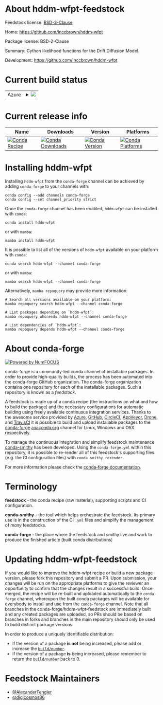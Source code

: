 About hddm-wfpt-feedstock
=========================

Feedstock license: [BSD-3-Clause](https://github.com/conda-forge/hddm-wfpt-feedstock/blob/main/LICENSE.txt)

Home: https://github.com/lnccbrown/hddm-wfpt

Package license: BSD-2-Clause

Summary: Cython likelihood functions for the Drift Diffusion Model.

Development: https://github.com/lnccbrown/hddm-wfpt

Current build status
====================


<table>
    
  <tr>
    <td>Azure</td>
    <td>
      <details>
        <summary>
          <a href="https://dev.azure.com/conda-forge/feedstock-builds/_build/latest?definitionId=22337&branchName=main">
            <img src="https://dev.azure.com/conda-forge/feedstock-builds/_apis/build/status/hddm-wfpt-feedstock?branchName=main">
          </a>
        </summary>
        <table>
          <thead><tr><th>Variant</th><th>Status</th></tr></thead>
          <tbody><tr>
              <td>linux_64_python3.10.____cpython</td>
              <td>
                <a href="https://dev.azure.com/conda-forge/feedstock-builds/_build/latest?definitionId=22337&branchName=main">
                  <img src="https://dev.azure.com/conda-forge/feedstock-builds/_apis/build/status/hddm-wfpt-feedstock?branchName=main&jobName=linux&configuration=linux%20linux_64_python3.10.____cpython" alt="variant">
                </a>
              </td>
            </tr><tr>
              <td>linux_64_python3.11.____cpython</td>
              <td>
                <a href="https://dev.azure.com/conda-forge/feedstock-builds/_build/latest?definitionId=22337&branchName=main">
                  <img src="https://dev.azure.com/conda-forge/feedstock-builds/_apis/build/status/hddm-wfpt-feedstock?branchName=main&jobName=linux&configuration=linux%20linux_64_python3.11.____cpython" alt="variant">
                </a>
              </td>
            </tr><tr>
              <td>osx_64_python3.10.____cpython</td>
              <td>
                <a href="https://dev.azure.com/conda-forge/feedstock-builds/_build/latest?definitionId=22337&branchName=main">
                  <img src="https://dev.azure.com/conda-forge/feedstock-builds/_apis/build/status/hddm-wfpt-feedstock?branchName=main&jobName=osx&configuration=osx%20osx_64_python3.10.____cpython" alt="variant">
                </a>
              </td>
            </tr><tr>
              <td>osx_64_python3.11.____cpython</td>
              <td>
                <a href="https://dev.azure.com/conda-forge/feedstock-builds/_build/latest?definitionId=22337&branchName=main">
                  <img src="https://dev.azure.com/conda-forge/feedstock-builds/_apis/build/status/hddm-wfpt-feedstock?branchName=main&jobName=osx&configuration=osx%20osx_64_python3.11.____cpython" alt="variant">
                </a>
              </td>
            </tr><tr>
              <td>osx_arm64_python3.10.____cpython</td>
              <td>
                <a href="https://dev.azure.com/conda-forge/feedstock-builds/_build/latest?definitionId=22337&branchName=main">
                  <img src="https://dev.azure.com/conda-forge/feedstock-builds/_apis/build/status/hddm-wfpt-feedstock?branchName=main&jobName=osx&configuration=osx%20osx_arm64_python3.10.____cpython" alt="variant">
                </a>
              </td>
            </tr><tr>
              <td>osx_arm64_python3.11.____cpython</td>
              <td>
                <a href="https://dev.azure.com/conda-forge/feedstock-builds/_build/latest?definitionId=22337&branchName=main">
                  <img src="https://dev.azure.com/conda-forge/feedstock-builds/_apis/build/status/hddm-wfpt-feedstock?branchName=main&jobName=osx&configuration=osx%20osx_arm64_python3.11.____cpython" alt="variant">
                </a>
              </td>
            </tr><tr>
              <td>win_64_python3.10.____cpython</td>
              <td>
                <a href="https://dev.azure.com/conda-forge/feedstock-builds/_build/latest?definitionId=22337&branchName=main">
                  <img src="https://dev.azure.com/conda-forge/feedstock-builds/_apis/build/status/hddm-wfpt-feedstock?branchName=main&jobName=win&configuration=win%20win_64_python3.10.____cpython" alt="variant">
                </a>
              </td>
            </tr><tr>
              <td>win_64_python3.11.____cpython</td>
              <td>
                <a href="https://dev.azure.com/conda-forge/feedstock-builds/_build/latest?definitionId=22337&branchName=main">
                  <img src="https://dev.azure.com/conda-forge/feedstock-builds/_apis/build/status/hddm-wfpt-feedstock?branchName=main&jobName=win&configuration=win%20win_64_python3.11.____cpython" alt="variant">
                </a>
              </td>
            </tr>
          </tbody>
        </table>
      </details>
    </td>
  </tr>
</table>

Current release info
====================

| Name | Downloads | Version | Platforms |
| --- | --- | --- | --- |
| [![Conda Recipe](https://img.shields.io/badge/recipe-hddm--wfpt-green.svg)](https://anaconda.org/conda-forge/hddm-wfpt) | [![Conda Downloads](https://img.shields.io/conda/dn/conda-forge/hddm-wfpt.svg)](https://anaconda.org/conda-forge/hddm-wfpt) | [![Conda Version](https://img.shields.io/conda/vn/conda-forge/hddm-wfpt.svg)](https://anaconda.org/conda-forge/hddm-wfpt) | [![Conda Platforms](https://img.shields.io/conda/pn/conda-forge/hddm-wfpt.svg)](https://anaconda.org/conda-forge/hddm-wfpt) |

Installing hddm-wfpt
====================

Installing `hddm-wfpt` from the `conda-forge` channel can be achieved by adding `conda-forge` to your channels with:

```
conda config --add channels conda-forge
conda config --set channel_priority strict
```

Once the `conda-forge` channel has been enabled, `hddm-wfpt` can be installed with `conda`:

```
conda install hddm-wfpt
```

or with `mamba`:

```
mamba install hddm-wfpt
```

It is possible to list all of the versions of `hddm-wfpt` available on your platform with `conda`:

```
conda search hddm-wfpt --channel conda-forge
```

or with `mamba`:

```
mamba search hddm-wfpt --channel conda-forge
```

Alternatively, `mamba repoquery` may provide more information:

```
# Search all versions available on your platform:
mamba repoquery search hddm-wfpt --channel conda-forge

# List packages depending on `hddm-wfpt`:
mamba repoquery whoneeds hddm-wfpt --channel conda-forge

# List dependencies of `hddm-wfpt`:
mamba repoquery depends hddm-wfpt --channel conda-forge
```


About conda-forge
=================

[![Powered by
NumFOCUS](https://img.shields.io/badge/powered%20by-NumFOCUS-orange.svg?style=flat&colorA=E1523D&colorB=007D8A)](https://numfocus.org)

conda-forge is a community-led conda channel of installable packages.
In order to provide high-quality builds, the process has been automated into the
conda-forge GitHub organization. The conda-forge organization contains one repository
for each of the installable packages. Such a repository is known as a *feedstock*.

A feedstock is made up of a conda recipe (the instructions on what and how to build
the package) and the necessary configurations for automatic building using freely
available continuous integration services. Thanks to the awesome service provided by
[Azure](https://azure.microsoft.com/en-us/services/devops/), [GitHub](https://github.com/),
[CircleCI](https://circleci.com/), [AppVeyor](https://www.appveyor.com/),
[Drone](https://cloud.drone.io/welcome), and [TravisCI](https://travis-ci.com/)
it is possible to build and upload installable packages to the
[conda-forge](https://anaconda.org/conda-forge) [anaconda.org](https://anaconda.org/)
channel for Linux, Windows and OSX respectively.

To manage the continuous integration and simplify feedstock maintenance
[conda-smithy](https://github.com/conda-forge/conda-smithy) has been developed.
Using the ``conda-forge.yml`` within this repository, it is possible to re-render all of
this feedstock's supporting files (e.g. the CI configuration files) with ``conda smithy rerender``.

For more information please check the [conda-forge documentation](https://conda-forge.org/docs/).

Terminology
===========

**feedstock** - the conda recipe (raw material), supporting scripts and CI configuration.

**conda-smithy** - the tool which helps orchestrate the feedstock.
                   Its primary use is in the construction of the CI ``.yml`` files
                   and simplify the management of *many* feedstocks.

**conda-forge** - the place where the feedstock and smithy live and work to
                  produce the finished article (built conda distributions)


Updating hddm-wfpt-feedstock
============================

If you would like to improve the hddm-wfpt recipe or build a new
package version, please fork this repository and submit a PR. Upon submission,
your changes will be run on the appropriate platforms to give the reviewer an
opportunity to confirm that the changes result in a successful build. Once
merged, the recipe will be re-built and uploaded automatically to the
`conda-forge` channel, whereupon the built conda packages will be available for
everybody to install and use from the `conda-forge` channel.
Note that all branches in the conda-forge/hddm-wfpt-feedstock are
immediately built and any created packages are uploaded, so PRs should be based
on branches in forks and branches in the main repository should only be used to
build distinct package versions.

In order to produce a uniquely identifiable distribution:
 * If the version of a package **is not** being increased, please add or increase
   the [``build/number``](https://docs.conda.io/projects/conda-build/en/latest/resources/define-metadata.html#build-number-and-string).
 * If the version of a package **is** being increased, please remember to return
   the [``build/number``](https://docs.conda.io/projects/conda-build/en/latest/resources/define-metadata.html#build-number-and-string)
   back to 0.

Feedstock Maintainers
=====================

* [@AlexanderFengler](https://github.com/AlexanderFengler/)
* [@digicosmos86](https://github.com/digicosmos86/)

